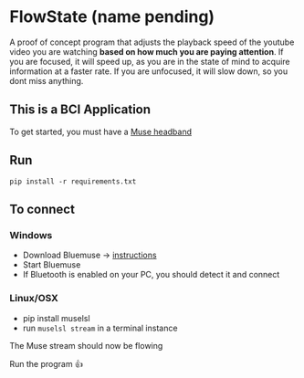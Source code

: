 # FlowState (name pending)

A proof of concept program that adjusts the playback speed of  the youtube video you are watching **based on how much you are paying attention**. If you are focused, it will speed up, as you are in the state of mind to acquire information at a faster rate. If you are unfocused, it will slow down, so you dont miss anything.
## This is a BCI Application

To get started, you must have a [Muse headband](https://choosemuse.com/?gad=1)

## Run
```
pip install -r requirements.txt
```

## To connect

### Windows

- Download Bluemuse -> [instructions](https://github.com/kowalej/BlueMuse#installation)  
- Start Bluemuse  
- If Bluetooth is enabled on your PC, you should detect it and connect

### Linux/OSX

- pip install muselsl
- run `` muselsl stream `` in a terminal instance


The Muse stream should now be flowing

Run the program 👍


